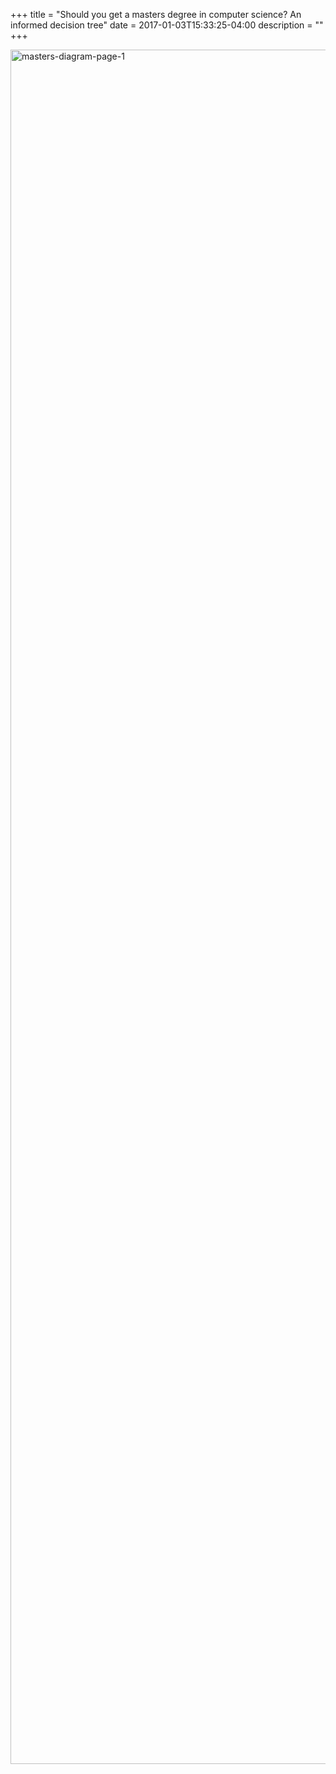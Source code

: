 +++
title = "Should you get a masters degree in computer science? An informed decision tree"
date = 2017-01-03T15:33:25-04:00
description = ""
+++

<img class="alignnone size-full wp-image-2812" src="/images/omscs-flowchart.png" alt="masters-diagram-page-1" width="1550" height="2743" />
